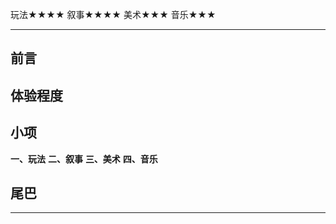 玩法★★★★
叙事★★★★
美术★★★
音乐★★★

-----------------------------------------------------------

## 前言

## 体验程度

## 小项
**一、玩法**
**二、叙事**
**三、美术**
**四、音乐**

## 尾巴

-----------------------------------------------------------
